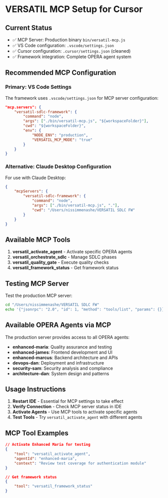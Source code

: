 # VERSATIL MCP Setup for Cursor

## Current Status
- ✅ MCP Server: Production binary `bin/versatil-mcp.js`
- ✅ VS Code configuration: `.vscode/settings.json`
- ✅ Cursor configuration: `.cursor/settings.json` (cleaned)
- ✅ Framework integration: Complete OPERA agent system

## Recommended MCP Configuration

### Primary: VS Code Settings
The framework uses `.vscode/settings.json` for MCP server configuration:
```json
"mcp.servers": {
    "versatil-sdlc-framework": {
        "command": "node",
        "args": ["./bin/versatil-mcp.js", "${workspaceFolder}"],
        "cwd": "${workspaceFolder}",
        "env": {
            "NODE_ENV": "production",
            "VERSATIL_MCP_MODE": "true"
        }
    }
}
```

### Alternative: Claude Desktop Configuration
For use with Claude Desktop:
```json
{
    "mcpServers": {
        "versatil-sdlc-framework": {
            "command": "node",
            "args": ["./bin/versatil-mcp.js", "."],
            "cwd": "/Users/nissimmenashe/VERSATIL SDLC FW"
        }
    }
}
```

## Available MCP Tools

1. **versatil_activate_agent** - Activate specific OPERA agents
2. **versatil_orchestrate_sdlc** - Manage SDLC phases
3. **versatil_quality_gate** - Execute quality checks
4. **versatil_framework_status** - Get framework status

## Testing MCP Server

Test the production MCP server:
```bash
cd "/Users/nissimmenashe/VERSATIL SDLC FW"
echo '{"jsonrpc": "2.0", "id": 1, "method": "tools/list", "params": {}}' | node bin/versatil-mcp.js .
```

## Available OPERA Agents via MCP

The production server provides access to all OPERA agents:
- **enhanced-maria**: Quality assurance and testing
- **enhanced-james**: Frontend development and UI
- **enhanced-marcus**: Backend architecture and APIs
- **devops-dan**: Deployment and infrastructure
- **security-sam**: Security analysis and compliance
- **architecture-dan**: System design and patterns

## Usage Instructions

1. **Restart IDE** - Essential for MCP settings to take effect
2. **Verify Connection** - Check MCP server status in IDE
3. **Activate Agents** - Use MCP tools to activate specific agents
4. **Test Tools** - Try `versatil_activate_agent` with different agents

## MCP Tool Examples

```json
// Activate Enhanced Maria for testing
{
    "tool": "versatil_activate_agent",
    "agentId": "enhanced-maria",
    "context": "Review test coverage for authentication module"
}

// Get framework status
{
    "tool": "versatil_framework_status"
}
```